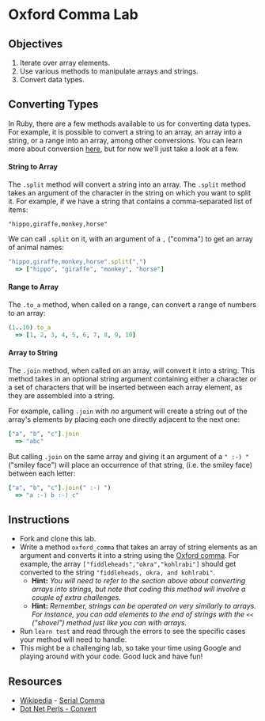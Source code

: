 # Oxford Comma Lab

## Objectives

1. Iterate over array elements.
2. Use various methods to manipulate arrays and strings.
3. Convert data types.

## Converting Types

In Ruby, there are a few methods available to us for converting data types. For
example, it is possible to convert a string to an array, an array into a string,
or a range into an array, among other conversions. You can learn more about
conversion [here](http://www.dotnetperls.com/convert-ruby), but for now we'll
just take a look at a few.

#### String to Array

The `.split` method will convert a string into an array. The `.split` method
takes an argument of the character in the string on which you want to split it.
For example, if we have a string that contains a comma-separated list of items:

`"hippo,giraffe,monkey,horse"`

We can call `.split` on it, with an argument of a `,` ("comma") to get an array
of animal names:

```ruby
"hippo,giraffe,monkey,horse".split(",")
  => ["hippo", "giraffe", "monkey", "horse"]
```

#### Range to Array

The `.to_a` method, when called on a range, can convert a range of numbers to an
array:

```ruby
(1..10).to_a
  => [1, 2, 3, 4, 5, 6, 7, 8, 9, 10]
```

#### Array to String

The `.join` method, when called on an array, will convert it into a string. This
method takes in an optional string argument containing either a character or a
set of characters that will be inserted between each array element, as they are
assembled into a string.

For example, calling `.join` with *no* argument will create a string out of the
array's elements by placing each one directly adjacent to the next one:

```ruby
["a", "b", "c"].join
  => "abc"
```

But calling `.join` on the same array and giving it an argument of a `" :-) "`
("smiley face") will place an occurrence of that string, (i.e. the smiley face)
between each letter:

```ruby
["a", "b", "c"].join(" :-) ")
  => "a :-) b :-) c"
```

## Instructions

* Fork and clone this lab.
* Write a method `oxford_comma` that takes an array of string elements as an
  argument and converts it into a string using the [Oxford
  comma](http://en.wikipedia.org/wiki/Serial_comma). For example, the array
  `["fiddleheads","okra","kohlrabi"]` should get converted to the string
  `"fiddleheads, okra, and kohlrabi"`.
  * **Hint:** *You will need to refer to the section above about converting arrays into strings, but note that coding this method will involve a couple of extra challenges.*
  * **Hint:** *Remember, strings can be operated on very similarly to arrays. For instance, you can add elements to the end of strings with the* `<<` *("shovel") method just like you can with arrays.*
* Run `learn test` and read through the errors to see the specific cases your
  method will need to handle.
* This might be a challenging lab, so take your time using Google and playing
  around with your code. Good luck and have fun!

## Resources

* [Wikipedia](http://en.wikipedia.org) - [Serial Comma](http://en.wikipedia.org/wiki/Serial_comma)
* [Dot Net Perls - Convert](http://www.dotnetperls.com/convert-ruby)
